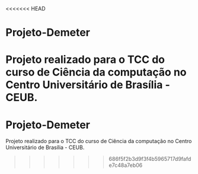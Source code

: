 <<<<<<< HEAD
# Projeto-Demeter
Projeto realizado para o TCC do curso de Ciência da computação no Centro Universitário de Brasília - CEUB.
=======
# Projeto-Demeter
Projeto realizado para o TCC do curso de Ciência da computação no Centro Universitário de Brasília - CEUB.
>>>>>>> 686f5f2b3d9f3f4b5965717d9fafde7c48a7eb06
